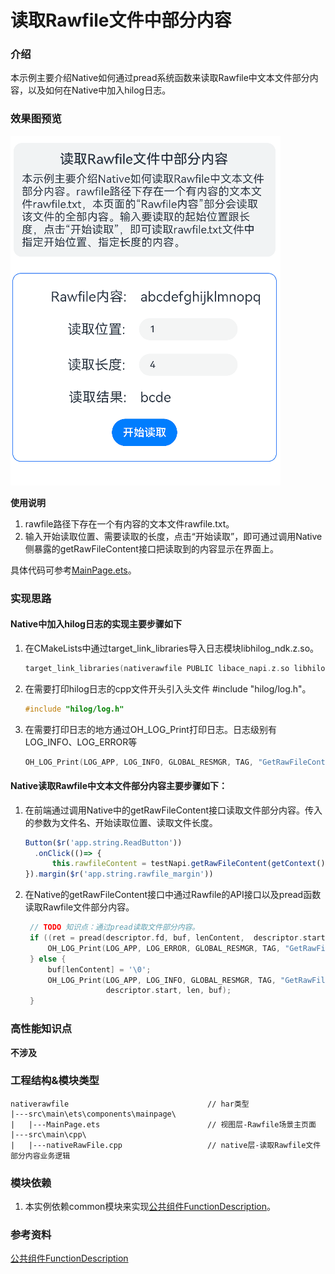 # 读取Rawfile文件中部分内容

### 介绍

本示例主要介绍Native如何通过pread系统函数来读取Rawfile中文本文件部分内容，以及如何在Native中加入hilog日志。

### 效果图预览

![](../../screenshots/device/raw_file.gif)

**使用说明**

1. rawfile路径下存在一个有内容的文本文件rawfile.txt。
2. 输入开始读取位置、需要读取的长度，点击“开始读取”，即可通过调用Native侧暴露的getRawFileContent接口把读取到的内容显示在界面上。

具体代码可参考[MainPage.ets](./src/main/ets/components/mainpage/MainPage.ets)。

### 实现思路

#### Native中加入hilog日志的实现主要步骤如下
1. 在CMakeLists中通过target_link_libraries导入日志模块libhilog_ndk.z.so。

   ```c++
   target_link_libraries(nativerawfile PUBLIC libace_napi.z.so libhilog_ndk.z.so librawfile.z.so)
   ```

2. 在需要打印hilog日志的cpp文件开头引入头文件 #include "hilog/log.h"。

   ```c
   #include "hilog/log.h"
   ```

3. 在需要打印日志的地方通过OH_LOG_Print打印日志。日志级别有LOG_INFO、LOG_ERROR等

   ```c++
   OH_LOG_Print(LOG_APP, LOG_INFO, GLOBAL_RESMGR, TAG, "GetRawFileContent Begin");
   ```
#### Native读取Rawfile中文本文件部分内容主要步骤如下：
1. 在前端通过调用Native中的getRawFileContent接口读取文件部分内容。传入的参数为文件名、开始读取位置、读取文件长度。

   ```typescript
   Button($r('app.string.ReadButton'))
     .onClick(()=> {
         this.rawfileContent = testNapi.getRawFileContent(getContext().resourceManager, 'rawfile.txt', this.ReadStartPos, this.readLength);
   }).margin($r('app.string.rawfile_margin'))
   ```

2. 在Native的getRawFileContent接口中通过Rawfile的API接口以及pread函数读取Rawfile文件部分内容。
   ```c++
    // TODO 知识点：通过pread读取文件部分内容。
    if ((ret = pread(descriptor.fd, buf, lenContent,  descriptor.start + startPos)) == -1) {
        OH_LOG_Print(LOG_APP, LOG_ERROR, GLOBAL_RESMGR, TAG, "GetRawFileContent pread error!");
    } else {
        buf[lenContent] = '\0';
        OH_LOG_Print(LOG_APP, LOG_INFO, GLOBAL_RESMGR, TAG, "GetRawFileContent: %{public}ld: %{public}ld: %{public}s\n",
                     descriptor.start, len, buf);
    }
   ```

### 高性能知识点

**不涉及**

### 工程结构&模块类型

   ```
   nativerawfile                               // har类型
   |---src\main\ets\components\mainpage\
   |   |---MainPage.ets                        // 视图层-Rawfile场景主页面
   |---src\main\cpp\
   |   |---nativeRawFile.cpp                   // native层-读取Rawfile文件部分内容业务逻辑
   ```

### 模块依赖
1. 本实例依赖common模块来实现[公共组件FunctionDescription](../../common/utils/src/main/ets/FunctionDescription.ets)。

### 参考资料 
[公共组件FunctionDescription](../../common/utils/src/main/ets/FunctionDescription.ets)
